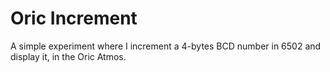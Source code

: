 # Oric Increment

A simple experiment where I increment a 4-bytes BCD number in 6502 and display 
it, in the Oric Atmos.

